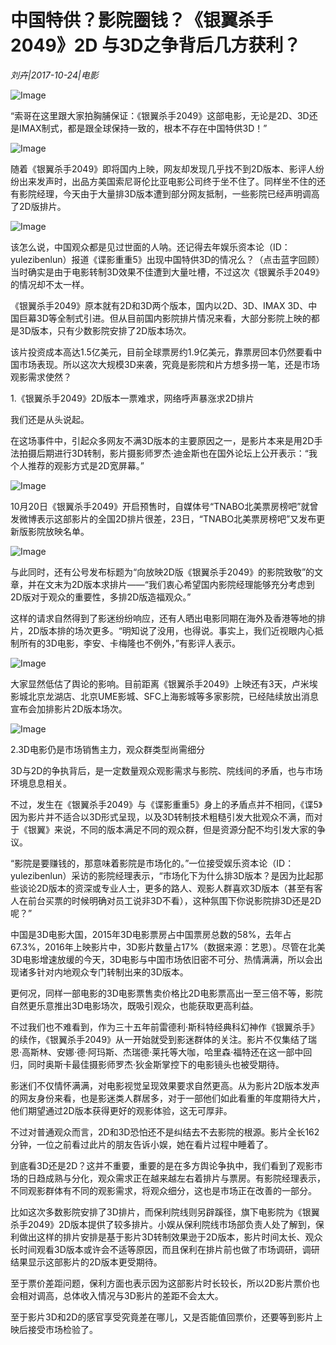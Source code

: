 # 中国特供？影院圈钱？《银翼杀手2049》2D 与3D之争背后几方获利？

*刘卉|2017-10-24|电影*

![Image](http://static.ylzbl.com/uploads/ueditor/php/upload/image/20171025/1508945332916710.jpeg)

“索哥在这里跟大家拍胸脯保证：《银翼杀手2049》这部电影，无论是2D、3D还是IMAX制式，都是跟全球保持一致的，根本不存在中国特供3D！”

![Image](http://si1.go2yd.com/get-image/0HkOeXMHIES)

随着《银翼杀手2049》即将国内上映，网友却发现几乎找不到2D版本、影评人纷纷出来发声时，出品方美国索尼哥伦比亚电影公司终于坐不住了。同样坐不住的还有影院经理，今天由于大量排3D版本遭到部分网友抵制，一些影院已经声明调高了2D版排片。

![Image](http://si1.go2yd.com/get-image/0HkOeS9lqkq)

该怎么说，中国观众都是见过世面的人呐。还记得去年娱乐资本论（ID：yulezibenlun）报道《谍影重重5》出现中国特供3D的情况么？（点击蓝字回顾）当时确实是由于电影转制3D效果不佳遭到大量吐槽，不过这次《银翼杀手2049》的情况却不太一样。

《银翼杀手2049》原本就有2D和3D两个版本，国内以2D、3D、IMAX 3D、中国巨幕3D等全制式引进。但从目前国内影院排片情况来看，大部分影院上映的都是3D版本，只有少数影院安排了2D版本场次。

该片投资成本高达1.5亿美元，目前全球票房约1.9亿美元，靠票房回本仍然要看中国市场表现。所以这次大规模3D来袭，究竟是影院和片方想多捞一笔，还是市场观影需求使然？

1.《银翼杀手2049》2D版本一票难求，网络呼声暴涨求2D排片

我们还是从头说起。

在这场事件中，引起众多网友不满3D版本的主要原因之一，是影片本来是用2D手法拍摄后期进行3D转制，影片摄影师罗杰·迪金斯也在国外论坛上公开表示：“我个人推荐的观影方式是2D宽屏幕。”

![Image](http://si1.go2yd.com/get-image/0HkOeYlRlg0)

10月20日《银翼杀手2049》开启预售时，自媒体号“TNABO北美票房榜吧”就曾发微博表示这部影片的全国2D排片很差，23日，“TNABO北美票房榜吧”又发布更新版影院放映名单。

![Image](http://si1.go2yd.com/get-image/0HkOeUUoWVk)

与此同时，还有公号发布标题为“向放映2D版《银翼杀手2049》的影院致敬”的文章，并在文末为2D版本求排片——“我们衷心希望国内影院经理能够充分考虑到2D版对于观众的重要性，多排2D版造福观众。”

这样的请求自然得到了影迷纷纷响应，还有人晒出电影同期在海外及香港等地的排片，2D版本排的场次更多。“明知说了没用，也得说。事实上，我们近视眼内心抵制所有的3D电影，李安、卡梅隆也不例外，”有影评人表示。

![Image](http://si1.go2yd.com/get-image/0HkOeTEuiv2)

大家显然低估了舆论的影响。目前距离《银翼杀手2049》上映还有3天，卢米埃影城北京龙湖店、北京UME影城、SFC上海影城等多家影院，已经陆续放出消息宣布会加排影片2D版本场次。

![Image](http://si1.go2yd.com/get-image/0HkOeVyAp6m)

2.3D电影仍是市场销售主力，观众群类型尚需细分

3D与2D的争执背后，是一定数量观众观影需求与影院、院线间的矛盾，也与市场环境息息相关。

不过，发生在《银翼杀手2049》与《谍影重重5》身上的矛盾点并不相同，《谍5》因为影片并不适合以3D形式呈现，以及3D转制技术粗糙引发大批观众不满，而对于《银翼》来说，不同的版本满足不同的观众群，但是资源分配不均引发大家的争议。

“影院是要赚钱的，那意味着影院是市场化的。”一位接受娱乐资本论（ID：yulezibenlun）采访的影院经理表示，“市场化下为什么排3D版本？是因为比起那些谈论2D版本的资深或专业人士，更多的路人、观影人群喜欢3D版本（甚至有客人在前台买票的时候明确对员工说非3D不看），这种氛围下你说影院排3D还是2D呢？”

中国是3D电影大国，2015年3D电影票房占中国票房总数的58%，去年占67.3%，2016年上映影片中，3D影片数量占17%（数据来源：艺恩）。尽管在北美3D电影增速放缓的今天，3D电影与中国市场依旧密不可分、热情满满，所以会出现诸多针对内地观众专门转制出来的3D版本。

更何况，同样一部电影的3D电影票售卖价格比2D电影票高出一至三倍不等，影院自然更乐意推出3D电影场次，既吸引观众，也能获取更高利益。

不过我们也不难看到，作为三十五年前雷德利·斯科特经典科幻神作《银翼杀手》的续作，《银翼杀手2049》从一开始就受到影迷群体的关注。影片不仅集结了瑞恩·高斯林、安娜·德·阿玛斯、杰瑞德·莱托等大咖，哈里森·福特还在这一部中回归，同时奥斯卡最佳摄影师罗杰·狄金斯掌控下的电影镜头也被受期待。

影迷们不仅情怀满满，对电影视觉呈现效果要求自然更高。从为影片2D版本发声的网友身份来看，也是影迷类人群居多，对于一部他们如此看重的年度期待大片，他们期望通过2D版本获得更好的观影体验，这无可厚非。

不过对普通观众而言，2D和3D恐怕还不是纠结去不去影院的根源。影片全长162分钟，一位之前看过此片的朋友告诉小娱，她在看片过程中睡着了。

到底看3D还是2D？这并不重要，重要的是在多方舆论争执中，我们看到了观影市场的日趋成熟与分化，观众需求正在越来越左右着排片与票房。有影院经理表示，不同观影群体有不同的观影需求，将观众细分，这也是市场正在改善的一部分。

比如这次多数影院安排了3D排片，而保利院线则另辟蹊径，旗下电影院为《银翼杀手2049》2D版本提供了较多排片。小娱从保利院线市场部负责人处了解到，保利做出这样的排片安排是基于影片3D转制效果逊于2D版本，影片时间太长、观众长时间观看3D版本或许会不适等原因，而且保利在排片前也做了市场调研，调研结果显示这部影片的2D版本更受期待。

至于票价差距问题，保利方面也表示因为这部影片时长较长，所以2D影片票价也会相对调高，总体收入情况与3D影片的差距不会太大。

至于影片3D和2D的感官享受究竟差在哪儿，又是否能值回票价，还要等到影片上映后接受市场检验了。

